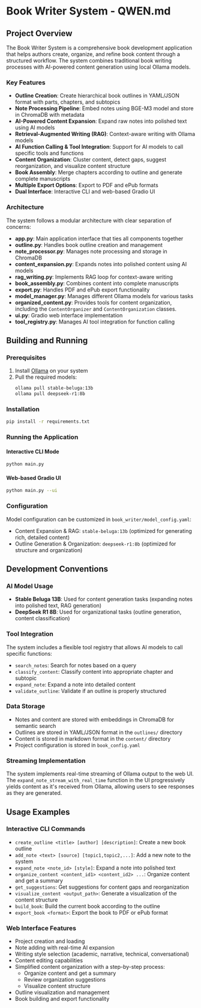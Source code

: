 # Book Writer System - QWEN.md

## Project Overview

The Book Writer System is a comprehensive book development application that helps authors create, organize, and refine book content through a structured workflow. The system combines traditional book writing processes with AI-powered content generation using local Ollama models.

### Key Features
- **Outline Creation**: Create hierarchical book outlines in YAML/JSON format with parts, chapters, and subtopics
- **Note Processing Pipeline**: Embed notes using BGE-M3 model and store in ChromaDB with metadata
- **AI-Powered Content Expansion**: Expand raw notes into polished text using AI models
- **Retrieval-Augmented Writing (RAG)**: Context-aware writing with Ollama models
- **AI Function Calling & Tool Integration**: Support for AI models to call specific tools and functions
- **Content Organization**: Cluster content, detect gaps, suggest reorganization, and visualize content structure
- **Book Assembly**: Merge chapters according to outline and generate complete manuscripts
- **Multiple Export Options**: Export to PDF and ePub formats
- **Dual Interface**: Interactive CLI and web-based Gradio UI

### Architecture

The system follows a modular architecture with clear separation of concerns:

- **app.py**: Main application interface that ties all components together
- **outline.py**: Handles book outline creation and management
- **note_processor.py**: Manages note processing and storage in ChromaDB
- **content_expansion.py**: Expands notes into polished content using AI models
- **rag_writing.py**: Implements RAG loop for context-aware writing
- **book_assembly.py**: Combines content into complete manuscripts
- **export.py**: Handles PDF and ePub export functionality
- **model_manager.py**: Manages different Ollama models for various tasks
- **organized_content.py**: Provides tools for content organization, including the `ContentOrganizer` and `ContentOrganization` classes.
- **ui.py**: Gradio web interface implementation
- **tool_registry.py**: Manages AI tool integration for function calling

## Building and Running

### Prerequisites
1. Install [Ollama](https://ollama.ai/) on your system
2. Pull the required models:
   ```bash
   ollama pull stable-beluga:13b
   ollama pull deepseek-r1:8b
   ```

### Installation
```bash
pip install -r requirements.txt
```

### Running the Application

#### Interactive CLI Mode
```bash
python main.py
```

#### Web-based Gradio UI
```bash
python main.py --ui
```

### Configuration
Model configuration can be customized in `book_writer/model_config.yaml`:
- Content Expansion & RAG: `stable-beluga:13b` (optimized for generating rich, detailed content)
- Outline Generation & Organization: `deepseek-r1:8b` (optimized for structure and organization)

## Development Conventions

### AI Model Usage
- **Stable Beluga 13B**: Used for content generation tasks (expanding notes into polished text, RAG generation)
- **DeepSeek R1 8B**: Used for organizational tasks (outline generation, content classification)

### Tool Integration
The system includes a flexible tool registry that allows AI models to call specific functions:
- `search_notes`: Search for notes based on a query
- `classify_content`: Classify content into appropriate chapter and subtopic
- `expand_note`: Expand a note into detailed content
- `validate_outline`: Validate if an outline is properly structured

### Data Storage
- Notes and content are stored with embeddings in ChromaDB for semantic search
- Outlines are stored in YAML/JSON format in the `outlines/` directory
- Content is stored in markdown format in the `content/` directory
- Project configuration is stored in `book_config.yaml`

### Streaming Implementation
The system implements real-time streaming of Ollama output to the web UI. The `expand_note_stream_with_real_time` function in the UI progressively yields content as it's received from Ollama, allowing users to see responses as they are generated.

## Usage Examples

### Interactive CLI Commands
- `create_outline <title> [author] [description]`: Create a new book outline
- `add_note <text> [source] [topic1,topic2,...]`: Add a new note to the system
- `expand_note <note_id> [style]`: Expand a note into polished text
- `organize_content <content_id1> <content_id2> ...`: Organize content and get a summary
- `get_suggestions`: Get suggestions for content gaps and reorganization
- `visualize_content <output_path>`: Generate a visualization of the content structure
- `build_book`: Build the current book according to the outline
- `export_book <format>`: Export the book to PDF or ePub format

### Web Interface Features
- Project creation and loading
- Note adding with real-time AI expansion
- Writing style selection (academic, narrative, technical, conversational)
- Content editing capabilities
- Simplified content organization with a step-by-step process:
    - Organize content and get a summary
    - Review organization suggestions
    - Visualize content structure
- Outline visualization and management
- Book building and export functionality